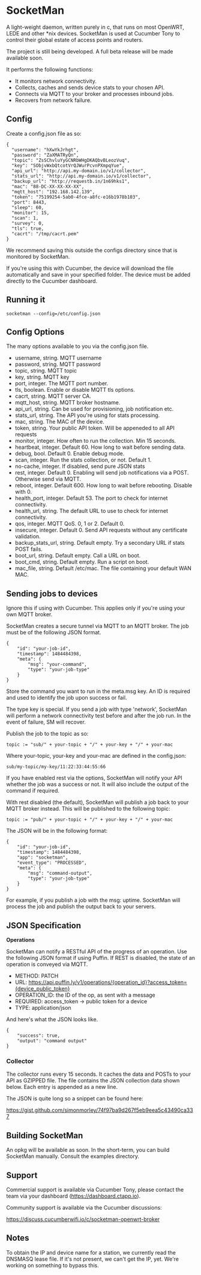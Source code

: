 # SocketMan

A light-weight daemon, written purely in c, that runs on most OpenWRT, LEDE and other \*nix devices. SocketMan is used at Cucumber Tony to control their global estate of access points and routers.

The project is still being developed. A full beta release will be made available soon.

It performs the following functions:

- It monitors network connectivity.
- Collects, caches and sends device stats to your chosen API.
- Connects via MQTT to your broker and processes inbound jobs.
- Recovers from network failure.

## Config

Create a config.json file as so:

```
{
  "username": "hXwYkJrhgt",
  "password": "ZaXMATRyQn",
  "topic": "ZsSChvluYyGCNRbWHgDKAQbvBLeozVuq",
  "key": "SObjvWxbQtcotVrQJWurPcvnPXmpqYue",
  "api_url": "http://api.my-domain.io/v1/collector",
  "stats_url": "http://api.my-domain.io/v1/collector",
  "backup_url": "http://requestb.in/1n69hks1",
  "mac": "88-DC-XX-XX-XX-XX",
  "mqtt_host": "192.168.142.139",
  "token": "75199254-5ab0-4fce-a8fc-e16b1978b103",
  "port": 8443,
  "sleep": 60,
  "monitor": 15,
  "scan": 1,
  "survey": 0,
  "tls": true,
  "cacrt": "/tmp/cacrt.pem"
}
```

We recommend saving this outside the configs directory since that is monitored by SocketMan.

If you're using this with Cucumber, the device will download the file automatically and save in your specified folder. The device must be added directly to the Cucumber dashboard.

## Running it

```
socketman --config=/etc/config.json
```

## Config Options

The many options available to you via the config.json file.

- username, string. MQTT username
- password, string. MQTT password
- topic, string. MQTT topic
- key, string. MQTT key
- port, integer. The MQTT port number.
- tls, boolean. Enable or disable MQTT tls options.
- cacrt, string. MQTT server CA.
- mqtt_host, string. MQTT broker hostname.
- api_url, string. Can be used for provisioning, job notification etc.
- stats_url, string. The API you're using for stats processing.
- mac, string. The MAC of the device.
- token, string. Your public API token. Will be appeneded to all API requests
- monitor, integer. How often to run the collection. Min 15 seconds.
- heartbeat, integer.  Default 60. How long to wait before sending data.
- debug, bool. Default 0. Enable debug mode.
- scan, integer. Run the stats collection, or not. Default 1.
- no-cache, integer. If disabled, send pure JSON stats
- rest, integer. Default 0. Enabling will send job notifications via a POST. Otherwise send via MQTT.
- reboot, integer. Default 600. How long to wait before rebooting. Disable with 0.
- health_port, integer. Default 53. The port to check for internet connectivity.
- health_url, string. The default URL to use to check for internet connectivity.
- qos, integer. MQTT QoS. 0, 1 or 2. Default 0.
- insecure, integer. Default 0. Send API requests without any certificate validation.
- backup_stats_url, string. Default empty. Try a secondary URL if stats POST fails.
- boot_url, string. Default empty. Call a URL on boot.
- boot_cmd, string. Default empty. Run a script on boot.
- mac_file, string. Default /etc/mac. The file containing your default WAN MAC.

## Sending jobs to devices

Ignore this if using with Cucumber. This applies only if you're using your own MQTT broker.

SocketMan creates a secure tunnel via MQTT to an MQTT broker. The job must be of the following JSON format.

```
{
	"id": "your-job-id",
	"timestamp": 1484484398,
	"meta": {
		"msg": "your-command",
		"type": "your-job-type"
	}
}
```

Store the command you want to run in the meta.msg key. An ID is required and used to identify the job upon success or fail.

The type key is special. If you send a job with type 'network', SocketMan will perform a network connectivity test before and after the job run. In the event of failure, SM will recover.

Publish the job to the topic as so:

```
topic := "sub/" + your-topic + "/" + your-key + "/" + your-mac
```

Where your-topic, your-key and your-mac are defined in the config.json:

```
sub/my-topic/my-key/11:22:33:44:55:66
```

If you have enabled rest via the options, SocketMan will notify your API whether the job was a success or not. It will also include the output of the command if required.

With rest disabled (the default), SocketMan will publish a job back to your MQTT broker instead. This will be published to the following topic:

```
topic := "pub/" + your-topic + "/" + your-key + "/" + your-mac
```

The JSON will be in the following format:

```
{
	"id": "your-job-id",
	"timestamp": 1484484398,
	"app": "socketman",
	"event_type": "PROCESSED",
	"meta": {
		"msg": "command-output",
		"type": "your-job-type"
	}
}
```

For example, if you publish a job with the msg: uptime. SocketMan will process the job and publish the output back to your servers.

## JSON Specification

**Operations**

SocketMan can notify a RESTful API of the progress of an operation. Use the following JSON format if using Puffin. If REST is disabled, the state of an operation is conveyed via MQTT.

- METHOD: PATCH
- URL: https://api.puffin.ly/v1/operations/{operation_id}?access_token={device_public_token}
- OPERATION_ID: the ID of the op, as sent with a message
- REQUIRED: access_token -> public token for a device
- TYPE: application/json

And here's what the JSON looks like.

```
{
    "success": true,
    "output": "command output"
}
```

### Collector

The collector runs every 15 seconds. It caches the data and POSTs to your API as GZIPPED file. The file contains the JSON collection data shown below. Each entry is appended as a new line.

The JSON is quite long so a snippet can be found here:

https://gist.github.com/simonmorley/74f97ba9d267f5eb9eea5c43490ca337

## Building SocketMan

An opkg will be available as soon. In the short-term, you can build SocketMan manually. Consult the examples directory.

## Support

Commercial support is available via Cucumber Tony, please contact the team via your dashboard (https://dashboard.ctapp.io).

Community support is available via the Cucumber discussions:

https://discuss.cucumberwifi.io/c/socketman-openwrt-broker

## Notes

To obtain the IP and device name for a station, we currently read the DNSMASQ lease file. If it's not present, we can't get the IP, yet. We're working on something to bypass this.

